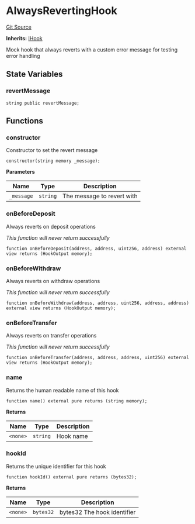 # AlwaysRevertingHook
[Git Source](https://github.com/SovaNetwork/fountfi/blob/a2137abe6629a13ef56e85f61ccb9fcfe0d3f27a/src/mocks/hooks/AlwaysRevertingHook.sol)

**Inherits:**
[IHook](/src/hooks/IHook.sol/interface.IHook.md)

Mock hook that always reverts with a custom error message for testing error handling


## State Variables
### revertMessage

```solidity
string public revertMessage;
```


## Functions
### constructor

Constructor to set the revert message


```solidity
constructor(string memory _message);
```
**Parameters**

|Name|Type|Description|
|----|----|-----------|
|`_message`|`string`|The message to revert with|


### onBeforeDeposit

Always reverts on deposit operations

*This function will never return successfully*


```solidity
function onBeforeDeposit(address, address, uint256, address) external view returns (HookOutput memory);
```

### onBeforeWithdraw

Always reverts on withdraw operations

*This function will never return successfully*


```solidity
function onBeforeWithdraw(address, address, uint256, address, address) external view returns (HookOutput memory);
```

### onBeforeTransfer

Always reverts on transfer operations

*This function will never return successfully*


```solidity
function onBeforeTransfer(address, address, address, uint256) external view returns (HookOutput memory);
```

### name

Returns the human readable name of this hook


```solidity
function name() external pure returns (string memory);
```
**Returns**

|Name|Type|Description|
|----|----|-----------|
|`<none>`|`string`|Hook name|


### hookId

Returns the unique identifier for this hook


```solidity
function hookId() external pure returns (bytes32);
```
**Returns**

|Name|Type|Description|
|----|----|-----------|
|`<none>`|`bytes32`|bytes32 The hook identifier|


